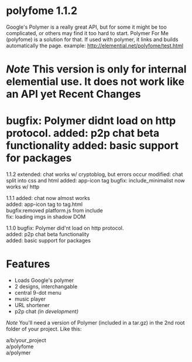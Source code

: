 polyfome 1.1.2
========
Google's Polymer is a really great API, but for some it might be too complicated, or others may find it too hard to start.
Polymer For Me (polyfome) is a solution for that. If used with polymer, it links and builds automatically the page.
example: http://elemential.net/polyfome/test.html

*Note* This version is only for internal elemential use. It does not work like an API yet
Recent Changes 
=

bugfix: Polymer didnt load on http protocol.
added: p2p chat beta functionality
added: basic support for packages
=======
1.1.2
extended: chat works w/ cryptoblog, but errors occur
modified: chat split into css and html
added: app-icon tag
bugfix: include_minimalist now works w/ http

1.1.1
added: chat now almost works  
added: app-icon tag to tag.html  
bugfix:removed platform.js from include  
fix: loading imgs in shadow DOM  

1.1.0
bugfix: Polymer did'nt load on http protocol.  
added: p2p chat beta functionality  
added: basic support for packages  


Features
========
+ Loads Google's polymer
+ 2 designs, interchangable
+ central 9-dot menu
+ music player
+ URL shortener
+ p2p chat *(in development)*

*Note* You'll need a version of Polymer (included in a tar.gz) in the 2nd root folder of your project. Like this:

>
a/b/your_project  
a/polyfome  
a/polymer  
